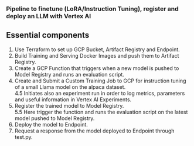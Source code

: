 ### Pipeline to finetune (LoRA/Instruction Tuning), register and deploy an LLM with Vertex AI

## Essential components
1. Use Terraform to set up GCP Bucket, Artifact Registry and Endpoint.
2. Build Training and Serving Docker Images and push them to Artifact Registry.
3. Create a GCP Function that triggers when a new model is pushed to Model Registry and runs an evaluation script.
4. Create and Submit a Custom Training Job to GCP for instruction tuning of a small Llama model on the alpaca dataset.  
  4.5 Initiates also an experiment run in order to log metrics, parameters and useful information in Vertex AI Experiments.
5. Register the trained model to Model Registry.  
  5.5 Here trigger the function and runs the evaluation script on the latest model pushed to Model Registry.
6. Deploy the model to Endpoint.
7. Request a response from the model deployed to Endpoint through test.py.
